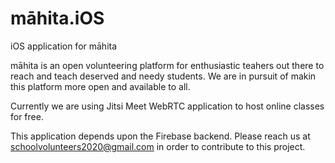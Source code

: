 # māhita.iOS
iOS application for māhita

māhita is an open volunteering platform for enthusiastic teahers out there to reach and teach deserved and needy students. We are in pursuit of makin this platform more open and available to all.

Currently we are using Jitsi Meet WebRTC application to host online classes for free.

This application depends upon the Firebase backend. Please reach us at schoolvolunteers2020@gmail.com in order to contribute to this project.
